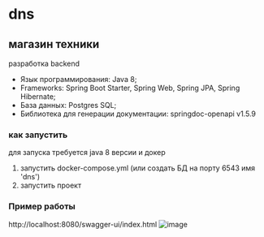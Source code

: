 # dns 
## магазин техники
разработка backend
- Язык программирования: Java 8;
- Frameworks: Spring Boot Starter, Spring Web, Spring JPA, Spring Hibernate;
- База данных: Postgres SQL;
- Библиотека для генерации документации: springdoc-openapi v1.5.9


### как запустить 
для запуска требуется java 8 версии и докер 
1) запустить docker-compose.yml (или создать БД на порту 6543 имя 'dns')
2) запустить проект

### Пример работы
http://localhost:8080/swagger-ui/index.html
![image](https://github.com/FV4005-Stage-II/dns/assets/100275671/cb77b104-40e9-45fa-a44f-3ccdc8e5d61e)
